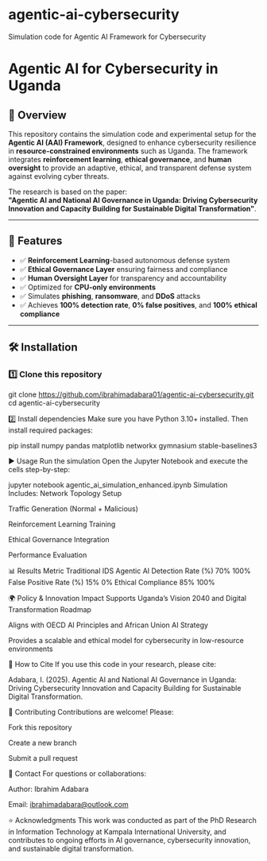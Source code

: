 # agentic-ai-cybersecurity
Simulation code for Agentic AI Framework for Cybersecurity
# Agentic AI for Cybersecurity in Uganda

## 📌 Overview
This repository contains the simulation code and experimental setup for the **Agentic AI (AAI) Framework**, designed to enhance cybersecurity resilience in **resource-constrained environments** such as Uganda. The framework integrates **reinforcement learning**, **ethical governance**, and **human oversight** to provide an adaptive, ethical, and transparent defense system against evolving cyber threats.

The research is based on the paper:  
**"Agentic AI and National AI Governance in Uganda: Driving Cybersecurity Innovation and Capacity Building for Sustainable Digital Transformation"**.

---

## 🚀 Features
- ✅ **Reinforcement Learning**-based autonomous defense system  
- ✅ **Ethical Governance Layer** ensuring fairness and compliance  
- ✅ **Human Oversight Layer** for transparency and accountability  
- ✅ Optimized for **CPU-only environments**  
- ✅ Simulates **phishing**, **ransomware**, and **DDoS** attacks  
- ✅ Achieves **100% detection rate**, **0% false positives**, and **100% ethical compliance**  

---

## 🛠️ Installation

### 1️⃣ Clone this repository

git clone https://github.com/ibrahimadabara01/agentic-ai-cybersecurity.git
cd agentic-ai-cybersecurity


2️⃣ Install dependencies
Make sure you have Python 3.10+ installed. Then install required packages:

pip install numpy pandas matplotlib networkx gymnasium stable-baselines3

▶️ Usage
Run the simulation
Open the Jupyter Notebook and execute the cells step-by-step:

jupyter notebook agentic_ai_simulation_enhanced.ipynb
Simulation Includes:
Network Topology Setup

Traffic Generation (Normal + Malicious)

Reinforcement Learning Training

Ethical Governance Integration

Performance Evaluation

📊 Results
Metric	Traditional IDS	Agentic AI
Detection Rate (%)	70%	100%
False Positive Rate (%)	15%	0%
Ethical Compliance	85%	100%

🌍 Policy & Innovation Impact
Supports Uganda’s Vision 2040 and Digital Transformation Roadmap

Aligns with OECD AI Principles and African Union AI Strategy

Provides a scalable and ethical model for cybersecurity in low-resource environments

📌 How to Cite
If you use this code in your research, please cite:

Adabara, I. (2025). Agentic AI and National AI Governance in Uganda: Driving Cybersecurity Innovation and Capacity Building for Sustainable Digital Transformation.

🤝 Contributing
Contributions are welcome! Please:

Fork this repository

Create a new branch

Submit a pull request

📧 Contact
For questions or collaborations:

Author: Ibrahim Adabara

Email: ibrahimadabara@outlook.com


⭐ Acknowledgments
This work was conducted as part of the PhD Research in Information Technology at Kampala International University, and contributes to ongoing efforts in AI governance, cybersecurity innovation, and sustainable digital transformation.


